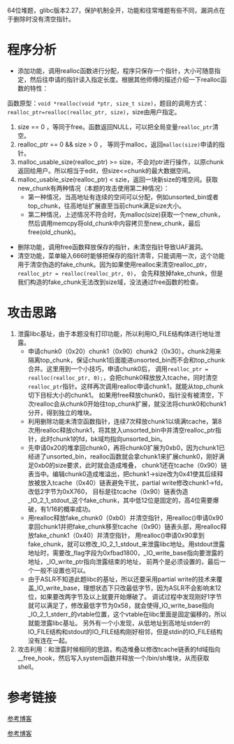 64位堆题，glibc版本2.27，保护机制全开，功能和往常堆题有些不同，漏洞点在于删除时没有清空指针。

# 程序分析
* 添加功能，调用realloc函数进行分配，程序只保存一个指针，大小可随意指定，然后往申请的指针读入指定长度。根据其他师傅的描述介绍一下realloc函数的特性：
    
函数原型：`void *realloc(void *ptr, size_t size)`，题目的调用方式：`realloc_ptr=realloc(realloc_ptr, size)`，size由用户指定。
1. size == 0 ，等同于free。函数返回NULL，可以把全局变量`realloc_ptr`清空。
2. realloc_ptr == 0 && size > 0 ， 等同于malloc，返回`malloc(size)`申请的指针。
3. malloc_usable_size(realloc_ptr) >= size，不会对ptr进行操作，以原chunk返回给用户。所以相当于edit，但size<=chunk的最大数据空间。
4. malloc_usable_size(realloc_ptr) < szie，返回一块新size的堆空间。获取new_chunk有两种情况（本题的攻击使用第二种情况）：
    * 第一种情况，当高地址有连续的空间可以分配，例如unsorted_bin或者top_chunk，往高地址扩展直至当前chunk满足size大小。
    * 第二种情况，上述情况不符合时，先malloc(size)获取一个new_chunk，然后调用memcpy将old_chunk中内容拷贝至new_chunk，最后free(old_chunk)。

* 删除功能，调用free函数释放保存的指针，未清空指针导致UAF漏洞。
* 清空功能，菜单输入666时能够把保存的指针清零，只能调用一次，这个功能用于清空伪造的fake_chunk。因为如果使用realloc来清空realloc_ptr，`realloc_ptr = realloc(realloc_ptr, 0)`，
会先释放掉fake_chunk，但是我们构造的fake_chunk无法改到size域，没法通过free函数的检查。

# 攻击思路
1. 泄露libc基址，由于本题没有打印功能，所以利用IO_FILE结构体进行地址泄露。
    * 申请chunk0（0x20）chunk1（0x90）chunk2（0x30）。chunk2用来隔离top_chunk，保证chunk1后面能进unsorted_bin而不会和top_chunk合并。这里用到一个小技巧，申请chunk0后，
调用`realloc_ptr = realloc(realloc_ptr, 0);`，会把chunk0释放放入tcache，同时清空`realloc_ptr`指针。这样再次调用realloc申请chunk1，就能从top_chunk切下目标大小的chunk1。
如果用free释放chunk0，指针没有被清空，下次realloc会从chunk0开始往top_chunk扩展，就没法将chunk0和chunk1分开，得到独立的堆块。
    * 利用删除功能未清空函数指针，连续7次释放chunk1以填满tcache，第8次用realloc释放chunk1，将其放入unsorted_bin中并清空realloc_ptr指针，此时chunk1的fd，bk域均指向unsorted_bin。
    * 先申请0x20的堆拿回chunk0，再将chunk0扩展为0xb0，因为chunk1已经进了unsorted_bin，realloc函数就会拿chunk1来扩展chunk0，刚好满足0xb0的size要求，此时就会造成堆叠，
chunk1还在tcache（0x90）链表当中。编辑chunk0造成堆溢出，把chunk1->size改为0x41使其后续释放被放入tcache（0x40）链表避免干扰，partial write修改chunk1->fd，改低2字节为0xX760，
目标是往tcache（0x90）链表伪造_IO_2_1_stdout_这个fake_chunk，其中低12位是固定的，高4位需要爆破，有1/16的概率成功。
    * 用realloc释放fake_chunk0（0xb0）并清空指针，用realloc()申请0x90拿回chunk1并把fake_chunk移至tcache（0x90）链表头部，用realloc释放fake_chunk1（0x40）并清空指针，
用realloc()申请0x90拿到fake_chunk，就可以修改_IO_2_1_stdout_来泄露libc地址。用stdout泄露地址时，需要改_flag字段为0xfbad1800，_IO_write_base指向要泄露的地址，_IO_write_ptr指向泄露结束的地址，
前两个是必须设置的，最后一个一般不设置也可以。
    * 由于ASLR不知道此题libc的基址，所以还要采用partial write的技术来覆盖_IO_write_base，理想状态下只改最低字节，因为ASLR不会影响末12位，如果要改两字节及以上就要开始爆破了。
调试过程中发现刚好1字节就可以满足了，修改最低字节为0x58，就会使得_IO_write_base指向_IO_2_1_stderr_的vtable位置，这个vtable在libc里面是固定偏移的，所以就能泄露libc基址。
另外有一个小发现，从低地址到高地址stderr的IO_FILE结构和stdout的IO_FILE结构刚好相邻，但是stdin的IO_FILE结构没有连在一起。
2. 攻击利用：和泄露时候相同的思路，构造堆叠以修改tcache链表的fd域指向__free_hook，然后写入system函数并释放一个/bin/sh堆块，从而获取shell。

# 参考链接
[参考博客](https://blog.csdn.net/qq_41202237/article/details/113845320?spm=1001.2014.3001.5501)

[参考博客](https://blog.csdn.net/weixin_44145820/article/details/105585889)
